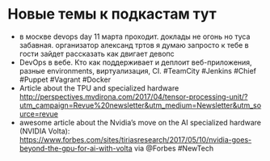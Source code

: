 # Новые темы к подкастам тут

+ в москве devops day 11 марта проходит. доклады не огонь но туса забавная. организатор александ тртов я думаю запросто к тебе в гости зайдет рассказать как двигает девопс
+ DevOps в вебе. Кто как поддерживает и деплоит веб-приложения, разные environments, виртуализация, CI.  #TeamCity #Jenkins #Chief #Puppet #Vagrant #Docker
+ Article about the TPU and specialized hardware http://perspectives.mvdirona.com/2017/04/tensor-processing-unit/?utm_campaign=Revue%20newsletter&utm_medium=Newsletter&utm_source=revue
+ awesome article about the Nvidia’s move on the AI specialized hardware (NVIDIA Volta): https://www.forbes.com/sites/tiriasresearch/2017/05/10/nvidia-goes-beyond-the-gpu-for-ai-with-volta via @Forbes #NewTech

